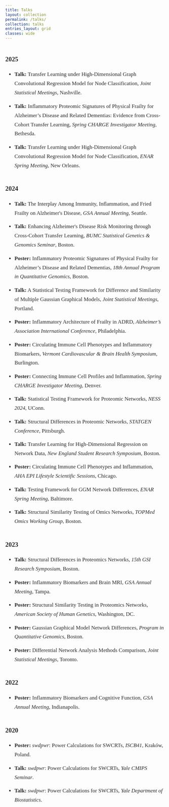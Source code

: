 ```yaml
---
title: Talks
layout: collection
permalink: /talks/
collection: talks
entries_layout: grid
classes: wide
---
```

<style>
.page__content {
  font-family: "Georgia", serif;
  font-size: 17px;
  line-height: 1.7;
  color: #2a2a2a;
}
.page__content li {
  margin-bottom: 0.8em;
}
.year-header {
  font-size: 1.2em;
  font-weight: bold;
  margin-top: 2em;
}
</style>


<div class="page__content">

<div class="year-header">2025</div>
<ul class="talks-list">
  <li><strong>Talk:</strong> Transfer Learning under High-Dimensional Graph Convolutional Regression Model for Node Classification, <em>Joint Statistical Meetings</em>, Nashville.</li>
  <li><strong>Talk:</strong> Inflammatory Proteomic Signatures of Physical Frailty for Alzheimer’s Disease and Related Dementias: Evidence from Cross-Cohort Transfer Learning, <em>Spring CHARGE Investigator Meeting</em>, Bethesda.</li>
  <li><strong>Talk:</strong> Transfer Learning under High-Dimensional Graph Convolutional Regression Model for Node Classification, <em>ENAR Spring Meeting</em>, New Orleans.</li>
</ul>

<div class="year-header">2024</div>
<ul class="talks-list">
  <li><strong>Talk:</strong> The Interplay Among Immunity, Inflammation, and Fried Frailty on Alzheimer's Disease, <em>GSA Annual Meeting</em>, Seattle.</li>
  <li><strong>Talk:</strong> Enhancing Alzheimer's Disease Risk Monitoring through Cross-Cohort Transfer Learning, <em>BUMC Statistical Genetics & Genomics Seminar</em>, Boston.</li>
  <li><strong>Poster:</strong> Inflammatory Proteomic Signatures of Physical Frailty for Alzheimer’s Disease and Related Dementias, <em>18th Annual Program in Quantitative Genomics</em>, Boston.</li>
  <li><strong>Talk:</strong> A Statistical Testing Framework for Difference and Similarity of Multiple Gaussian Graphical Models, <em>Joint Statistical Meetings</em>, Portland.</li>
  <li><strong>Poster:</strong> Inflammatory Architecture of Frailty in ADRD, <em>Alzheimer’s Association International Conference</em>, Philadelphia.</li>
  <li><strong>Poster:</strong> Circulating Immune Cell Phenotypes and Inflammatory Biomarkers, <em>Vermont Cardiovascular & Brain Health Symposium</em>, Burlington.</li>
  <li><strong>Poster:</strong> Connecting Immune Cell Profiles and Inflammation, <em>Spring CHARGE Investigator Meeting</em>, Denver.</li>
  <li><strong>Talk:</strong> Statistical Testing Framework for Proteomic Networks, <em>NESS 2024</em>, UConn.</li>
  <li><strong>Talk:</strong> Structural Differences in Proteomic Networks, <em>STATGEN Conference</em>, Pittsburgh.</li>
  <li><strong>Talk:</strong> Transfer Learning for High-Dimensional Regression on Network Data, <em>New England Student Research Symposium</em>, Boston.</li>
  <li><strong>Poster:</strong> Circulating Immune Cell Phenotypes and Inflammation, <em>AHA EPI Lifestyle Scientific Sessions</em>, Chicago.</li>
  <li><strong>Talk:</strong> Testing Framework for GGM Network Differences, <em>ENAR Spring Meeting</em>, Baltimore.</li>
  <li><strong>Talk:</strong> Structural Similarity Testing of Omics Networks, <em>TOPMed Omics Working Group</em>, Boston.</li>
</ul>

<div class="year-header">2023</div>
<ul class="talks-list">
  <li><strong>Talk:</strong> Structural Differences in Proteomics Networks, <em>15th GSI Research Symposium</em>, Boston.</li>
  <li><strong>Poster:</strong> Inflammatory Biomarkers and Brain MRI, <em>GSA Annual Meeting</em>, Tampa.</li>
  <li><strong>Poster:</strong> Structural Similarity Testing in Proteomics Networks, <em>American Society of Human Genetics</em>, Washington, DC.</li>
  <li><strong>Poster:</strong> Gaussian Graphical Model Network Differences, <em>Program in Quantitative Genomics</em>, Boston.</li>
  <li><strong>Poster:</strong> Differential Network Analysis Methods Comparison, <em>Joint Statistical Meetings</em>, Toronto.</li>
</ul>

<div class="year-header">2022</div>
<ul class="talks-list">
  <li><strong>Poster:</strong> Inflammatory Biomarkers and Cognitive Function, <em>GSA Annual Meeting</em>, Indianapolis.</li>
</ul>

<div class="year-header">2020</div>
<ul class="talks-list">
  <li><strong>Poster:</strong> <em>swdpwr</em>: Power Calculations for SWCRTs, <em>ISCB41</em>, Kraków, Poland.</li>
  <li><strong>Talk:</strong> <em>swdpwr</em>: Power Calculations for SWCRTs, <em>Yale CMIPS Seminar</em>.</li>
  <li><strong>Talk:</strong> <em>swdpwr</em>: Power Calculations for SWCRTs, <em>Yale Department of Biostatistics</em>.</li>
</ul>

</div>

